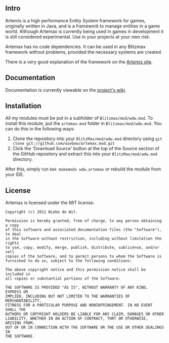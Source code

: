 Intro
-------------------------------------------------------------------------------

Artemis is a high performance Entity System framework for games, originally written in Java, and is a framework to manage entities in a game world. Although Artemax is currently being used in games in development it is still considered experimental. Use in your projects at your own risk.

Artemax has no code dependencies. It can be used in any Blitzmax framework without problems, provided the necessary systems are created.

There is a very good explanation of the framework on the [Artemis site](http://gamadu.com/artemis/manual.html).

Documentation
-------------------------------------------------------------------------------

Documentation is currently viewable on the [project's wiki](http://wiki.github.com/wiebow/artemax.mod/).

Installation
-------------------------------------------------------------------------------

All my modules must be put in a subfolder of `Blitzmax/mod/wdw.mod`.
To install this module, put the `artemax.mod` folder in `Blitzmax/mod/wdw.mod`. You can do this in the following ways:

1. Clone the repository into your `BlitzMax/mod/wdw.mod` directory using `git clone git://github.com/wiebow/artemax.mod.git`
2. Click the 'Download Source' button at the top of the Source section of the GitHub repository and extract this into your `BlitzMax/mod/wdw.mod` directory.

After this, simply run `bmk makemods wdw.artemax` or rebuild the module from your IDE.

License
-------------------------------------------------------------------------------

Artemax is licensed under the MIT license:

    Copyright (c) 2012 Wiebo de Wit.

    Permission is hereby granted, free of charge, to any person obtaining a copy
    of this software and associated documentation files (the "Software"), to deal
    in the Software without restriction, including without limitation the rights
    to use, copy, modify, merge, publish, distribute, sublicense, and/or sell
    copies of the Software, and to permit persons to whom the Software is
    furnished to do so, subject to the following conditions:

    The above copyright notice and this permission notice shall be included in
    all copies or substantial portions of the Software.

    THE SOFTWARE IS PROVIDED "AS IS", WITHOUT WARRANTY OF ANY KIND, EXPRESS OR
    IMPLIED, INCLUDING BUT NOT LIMITED TO THE WARRANTIES OF MERCHANTABILITY,
    FITNESS FOR A PARTICULAR PURPOSE AND NONINFRINGEMENT. IN NO EVENT SHALL THE
    AUTHORS OR COPYRIGHT HOLDERS BE LIABLE FOR ANY CLAIM, DAMAGES OR OTHER
    LIABILITY, WHETHER IN AN ACTION OF CONTRACT, TORT OR OTHERWISE, ARISING FROM,
    OUT OF OR IN CONNECTION WITH THE SOFTWARE OR THE USE OR OTHER DEALINGS IN
    THE SOFTWARE.
